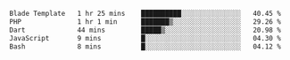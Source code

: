 <!--START_SECTION:waka-->

```txt
Blade Template   1 hr 25 mins    ██████████░░░░░░░░░░░░░░░   40.45 %
PHP              1 hr 1 min      ███████▒░░░░░░░░░░░░░░░░░   29.26 %
Dart             44 mins         █████▒░░░░░░░░░░░░░░░░░░░   20.98 %
JavaScript       9 mins          █░░░░░░░░░░░░░░░░░░░░░░░░   04.30 %
Bash             8 mins          █░░░░░░░░░░░░░░░░░░░░░░░░   04.12 %
```

<!--END_SECTION:waka-->
